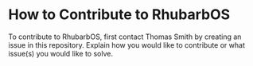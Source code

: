 # How to Contribute to RhubarbOS
To contribute to RhubarbOS, first contact Thomas Smith by creating an issue in
this repository. Explain how you would like to contribute or what issue(s) you
would like to solve.
